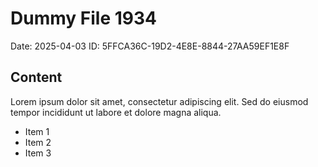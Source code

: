 # Dummy File 1934

Date: 2025-04-03
ID: 5FFCA36C-19D2-4E8E-8844-27AA59EF1E8F

## Content

Lorem ipsum dolor sit amet, consectetur adipiscing elit.
Sed do eiusmod tempor incididunt ut labore et dolore magna aliqua.

* Item 1
* Item 2
* Item 3

